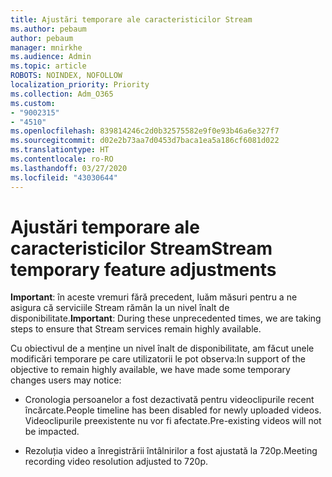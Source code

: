 ```yaml
---
title: Ajustări temporare ale caracteristicilor Stream
ms.author: pebaum
author: pebaum
manager: mnirkhe
ms.audience: Admin
ms.topic: article
ROBOTS: NOINDEX, NOFOLLOW
localization_priority: Priority
ms.collection: Adm_O365
ms.custom:
- "9002315"
- "4510"
ms.openlocfilehash: 839814246c2d0b32575582e9f0e93b46a6e327f7
ms.sourcegitcommit: d02e2b73aa7d0453d7baca1ea5a186cf6081d022
ms.translationtype: HT
ms.contentlocale: ro-RO
ms.lasthandoff: 03/27/2020
ms.locfileid: "43030644"
---
```

# <a name="stream-temporary-feature-adjustments"></a><span data-ttu-id="eb548-102">Ajustări temporare ale caracteristicilor Stream</span><span class="sxs-lookup"><span data-stu-id="eb548-102">Stream temporary feature adjustments</span></span>

<span data-ttu-id="eb548-103">**Important**: în aceste vremuri fără precedent, luăm măsuri pentru a ne asigura că serviciile Stream rămân la un nivel înalt de disponibilitate.</span><span class="sxs-lookup"><span data-stu-id="eb548-103">**Important**: During these unprecedented times, we are taking steps to ensure that Stream services remain highly available.</span></span>

<span data-ttu-id="eb548-104">Cu obiectivul de a menține un nivel înalt de disponibilitate, am făcut unele modificări temporare pe care utilizatorii le pot observa:</span><span class="sxs-lookup"><span data-stu-id="eb548-104">In support of the objective to remain highly available, we have made some temporary changes users may notice:</span></span> 

- <span data-ttu-id="eb548-105">Cronologia persoanelor a fost dezactivată pentru videoclipurile recent încărcate.</span><span class="sxs-lookup"><span data-stu-id="eb548-105">People timeline has been disabled for newly uploaded videos.</span></span> <span data-ttu-id="eb548-106">Videoclipurile preexistente nu vor fi afectate.</span><span class="sxs-lookup"><span data-stu-id="eb548-106">Pre-existing videos will not be impacted.</span></span>

- <span data-ttu-id="eb548-107">Rezoluția video a înregistrării întâlnirilor a fost ajustată la 720p.</span><span class="sxs-lookup"><span data-stu-id="eb548-107">Meeting recording video resolution adjusted to 720p.</span></span>
